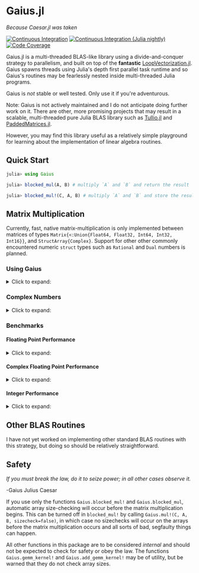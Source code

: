 # Gaius.jl

*Because Caesar.jl was taken*

[![Continuous Integration][ci-img]][ci-url]
[![Continuous Integration (Julia nightly)][ci-julia-nightly-img]][ci-julia-nightly-url]
[![Code Coverage][codecov-img]][codecov-url]

[ci-url]: https://github.com/MasonProtter/Gaius.jl/actions?query=workflow%3ACI
[ci-julia-nightly-url]: https://github.com/MasonProtter/Gaius.jl/actions?query=workflow%3A%22CI+%28Julia+nightly%29%22
[codecov-url]: https://codecov.io/gh/MasonProtter/Gaius.jl

[ci-img]: https://github.com/MasonProtter/Gaius.jl/workflows/CI/badge.svg "Continuous Integration"
[ci-julia-nightly-img]: https://github.com/MasonProtter/Gaius.jl/workflows/CI%20(Julia%20nightly)/badge.svg "Continuous Integration (Julia nightly)"
[codecov-img]: https://codecov.io/gh/MasonProtter/Gaius.jl/branch/master/graph/badge.svg "Code Coverage"

Gaius.jl is a multi-threaded BLAS-like library using a divide-and-conquer
strategy to parallelism, and built on top of the **fantastic**
[LoopVectorization.jl](https://github.com/chriselrod/LoopVectorization.jl).
Gaius spawns threads using Julia's depth first parallel task runtime and so
Gaius's routines may be fearlessly nested inside multi-threaded Julia programs.

Gaius is *not* stable or well tested. Only use it if you're adventurous.

Note: Gaius is not actively maintained and I do not anticipate doing further
work on it. There are other, more promising projects that may result in a
scalable, multi-threaded pure Julia BLAS library such as
[Tullio.jl](https://github.com/mcabbott/Tullio.jl) and
[PaddedMatrices.jl](https://github.com/chriselrod/PaddedMatrices.jl).

However, you may find this library useful as a relatively simple playground
for learning about the implementation of linear algebra routines.

## Quick Start

```julia
julia> using Gaius

julia> blocked_mul(A, B) # multiply `A` and `B` and return the result

julia> blocked_mul!(C, A, B) # multiply `A` and `B` and store the result in `C`
```

## Matrix Multiplication

Currently, fast, native matrix-multiplication is only implemented
between matrices of types `Matrix{<:Union{Float64, Float32, Int64,
Int32, Int16}}`, and `StructArray{Complex}`. Support for other other
commonly encountered numeric `struct` types such as `Rational` and
`Dual` numbers is planned.

### Using Gaius

<details>

<summary>Click to expand:</summary>

Gaius exports the functions `blocked_mul` and
`blocked_mul!`. `blocked_mul` is to be used like the regular `*`
operator between two matrices whereas `blocked_mul!` takes in three
matrices `C, A, B` and stores `A*B` in `C` overwriting the contents of
`C`.

```julia
julia> using Gaius, BenchmarkTools, LinearAlgebra

julia> A, B, C = rand(104, 104), rand(104, 104), zeros(104, 104);

julia> @btime mul!($C, $A, $B); # from LinearAlgebra
  68.529 μs (0 allocations: 0 bytes)

julia> @btime blocked_mul!($C, $A, $B); #from Gaius
  31.220 μs (80 allocations: 10.20 KiB)
```

```julia
julia> using Gaius, BenchmarkTools

julia> A, B = rand(104, 104), rand(104, 104);

julia> @btime $A * $B;
  68.949 μs (2 allocations: 84.58 KiB)

julia> @btime let * = Gaius.blocked_mul # Locally use Gaius.blocked_mul as * operator.
           $A * $B
       end;
  32.950 μs (82 allocations: 94.78 KiB)

julia> versioninfo()
Julia Version 1.4.0-rc2.0
Commit b99ed72c95* (2020-02-24 16:51 UTC)
Platform Info:
  OS: Linux (x86_64-pc-linux-gnu)
  CPU: AMD Ryzen 5 2600 Six-Core Processor
  WORD_SIZE: 64
  LIBM: libopenlibm
  LLVM: libLLVM-8.0.1 (ORCJIT, znver1)
Environment:
  JULIA_NUM_THREADS = 6
```

Multi-threading in Gaius works by recursively splitting matrices
into sub-blocks to operate on. You can change the matrix sub-block
size by calling `mul!` with the `block_size` keyword argument. If left
unspecified, Gaius will use a (very rough) heuristic to choose a good
block size based on the size of the input matrices.

The size heuristics I use are likely not yet optimal for everyone's
machines.

</details>

### Complex Numbers

<details>

<summary>Click to expand:</summary>

Gaius supports the multiplication of matrices of complex numbers,
but they must first by converted explicity to structs of arrays using
StructArrays.jl (otherwise the multiplication will be done by OpenBLAS):

```julia
julia> using Gaius, StructArrays

julia> begin
           n = 150
           A = randn(ComplexF64, n, n)
           B = randn(ComplexF64, n, n)
           C = zeros(ComplexF64, n, n)


           SA =  StructArray(A)
           SB =  StructArray(B)
           SC = StructArray(C)

           @btime blocked_mul!($SC, $SA, $SB)
           @btime         mul!($C, $A, $B)
           SC ≈ C
       end
   515.587 μs (80 allocations: 10.53 KiB)
   546.481 μs (0 allocations: 0 bytes)
 true
```

</details>

### Benchmarks

#### Floating Point Performance

<details>

<summary>Click to expand:</summary>

The following benchmarks were run on this
```julia
julia> versioninfo()
Julia Version 1.4.0-rc2.0
Commit b99ed72c95* (2020-02-24 16:51 UTC)
Platform Info:
  OS: Linux (x86_64-pc-linux-gnu)
  CPU: AMD Ryzen 5 2600 Six-Core Processor
  WORD_SIZE: 64
  LIBM: libopenlibm
  LLVM: libLLVM-8.0.1 (ORCJIT, znver1)
Environment:
  JULIA_NUM_THREADS = 6
```

and compared to [OpenBLAS](https://github.com/xianyi/OpenBLAS) running with
`6` threads (`BLAS.set_num_threads(6)`). I would be keenly interested in seeing
analogous benchmarks on a machine with an AVX512 instruction set and/or
[Intel's MKL](https://software.intel.com/en-us/mkl).

![Float64 Matrix Multiplication](assets/F64_mul.png "Float64 Matrix Multiplication")

![Float32 Matrix Multiplication](assets/F32_mul.png "Float32 Matrix Multiplication")

*Note that these are log-log plots.*

Gaius outperforms [OpenBLAS](https://github.com/xianyi/OpenBLAS) over a large
range of matrix sizes, but
does begin to appreciably fall behind around `800 x 800` matrices for
`Float64` and `650 x 650` matrices for `Float32`. I believe there is a
large amount of performance left on the table in Gaius and I look
forward to beating OpenBLAS for more matrix sizes.

</details>

#### Complex Floating Point Performance

<details>

<summary>Click to expand:</summary>

Here is Gaius operating on `Complex{Float64}` structs-of-arrays
competeing relatively evenly against OpenBLAS operating on
`Complex{Float64}` arrays-of-structs:

![Complex{Float64} Matrix Multiplication](assets/C64_mul.png "Complex{Float64} Matrix Multiplication")

I think with some work, we can do much better.

</details>

#### Integer Performance

<details>

<summary>Click to expand:</summary>

These benchmarks compare Gaius (on the same machine as above) and
compare against Julia's generic matrix multiplication implementation
(OpenBLAS does not provide integer mat-mul) which is not
multi-threaded.

![Int64 Matrix Multiplication](assets/I64_mul.png "Int64 Matrix Multiplication")

![Int32 Matrix Multiplication](assets/I32_mul.png "Int32 Matrix Multiplication")

*Note that these are log-log plots.*

Benchmarks performed on a machine with the AVX512 instruction set show an
[even greater performance gain](https://github.com/chriselrod/LoopVectorization.jl).

If you find yourself in a high performance situation where you want to
multiply matrices of integers, I think this provides a compelling
use-case for Gaius since it will outperform it's competition at
*any* matrix size and for large matrices will benefit from
multi-threading.

</details>

## Other BLAS Routines

I have not yet worked on implementing other standard BLAS routines
with this strategy, but doing so should be relatively straightforward.

## Safety

*If you must break the law, do it to seize power; in all other cases observe it.*

-Gaius Julius Caesar

If you use only the functions `Gaius.blocked_mul!` and
`Gaius.blocked_mul`, automatic array size-checking will occur before
the matrix multiplication begins. This can be turned off in
`blocked_mul!` by calling `Gaius.mul!(C, A, B, sizecheck=false)`, in
which case no sizechecks will occur on the arrays before the matrix
multiplication occurs and all sorts of bad, segfaulty things can
happen.

All other functions in this package are to be considered *internal*
and should not be expected to check for safety or obey the law. The
functions `Gaius.gemm_kernel!` and `Gaius.add_gemm_kernel!` may be of
utility, but be warned that they do not check array sizes.
